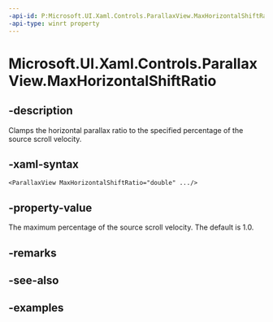 ```yaml
---
-api-id: P:Microsoft.UI.Xaml.Controls.ParallaxView.MaxHorizontalShiftRatio
-api-type: winrt property
---
```


<!-- Property syntax.
public double MaxHorizontalShiftRatio { get;  set; }
-->

# Microsoft.UI.Xaml.Controls.ParallaxView.MaxHorizontalShiftRatio

## -description

Clamps the horizontal parallax ratio to the specified percentage of the source scroll velocity.

## -xaml-syntax

```xaml
<ParallaxView MaxHorizontalShiftRatio="double" .../>
```

## -property-value

The maximum percentage of the source scroll velocity. The default is 1.0.

## -remarks

## -see-also

## -examples

